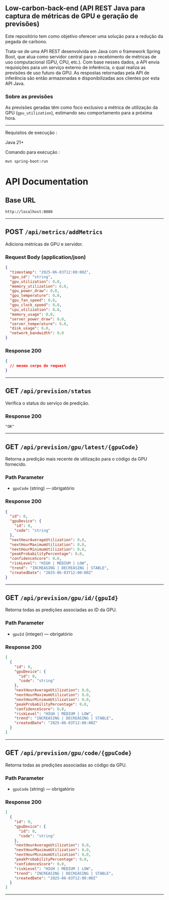 ## Low-carbon-back-end (API REST Java para captura de métricas de GPU e geração de previsões)

Este repositório tem como objetivo oferecer uma solução para a redução da pegada de carbono.

Trata-se de uma API REST desenvolvida em Java com o framework Spring Boot, que atua como servidor central para o recebimento de métricas de uso computacional (GPU, CPU, etc.). Com base nesses dados, a API envia requisições para um serviço externo de inferência, o qual realiza as previsões de uso futuro da GPU. As respostas retornadas pela API de inferência são então armazenadas e disponibilizadas aos clientes por esta API Java.

### Sobre as previsões

As previsões geradas têm como foco exclusivo a métrica de utilização da GPU (`gpu_utilization`), estimando seu comportamento para a próxima hora.

---

Requisitos de execução : 

Java 21+

Comando para execução : 

```bash
mvn spring-boot:run
```

# API Documentation

## Base URL

```
http://localhost:8080

```

---

## POST `/api/metrics/addMetrics`

Adiciona métricas de GPU e servidor.

### Request Body (application/json)

```json
{
  "timestamp": "2025-06-03T12:00:00Z",
  "gpu_id": "string",
  "gpu_utilization": 0.0,
  "memory_utilization": 0.0,
  "gpu_power_draw": 0.0,
  "gpu_temperature": 0.0,
  "gpu_fan_speed": 0.0,
  "gpu_clock_speed": 0.0,
  "cpu_utilization": 0.0,
  "memory_usage": 0.0,
  "server_power_draw": 0.0,
  "server_temperature": 0.0,
  "disk_usage": 0.0,
  "network_bandwidth": 0.0
}
```

### Response 200

```json
{
  // mesmo corpo do request
}
```

---

## GET `/api/prevision/status`

Verifica o status do serviço de predição.

### Response 200

```text
"OK"
```

---

## GET `/api/prevision/gpu/latest/{gpuCode}`

Retorna a predição mais recente de utilização para o código da GPU fornecido.

### Path Parameter

* `gpuCode` (string) — obrigatório

### Response 200

```json
{
  "id": 0,
  "gpuDevice": {
    "id": 0,
    "code": "string"
  },
  "nextHourAverageUtilization": 0.0,
  "nextHourMaximumUtilization": 0.0,
  "nextHourMinimumUtilization": 0.0,
  "peakProbabilityPercentage": 0.0,
  "confidenceScore": 0.0,
  "riskLevel": "HIGH | MEDIUM | LOW",
  "trend": "INCREASING | DECREASING | STABLE",
  "createdDate": "2025-06-03T12:00:00Z"
}
```

---

## GET `/api/prevision/gpu/id/{gpuId}`

Retorna todas as predições associadas ao ID da GPU.

### Path Parameter

* `gpuId` (integer) — obrigatório

### Response 200

```json
[
  {
    "id": 0,
    "gpuDevice": {
      "id": 0,
      "code": "string"
    },
    "nextHourAverageUtilization": 0.0,
    "nextHourMaximumUtilization": 0.0,
    "nextHourMinimumUtilization": 0.0,
    "peakProbabilityPercentage": 0.0,
    "confidenceScore": 0.0,
    "riskLevel": "HIGH | MEDIUM | LOW",
    "trend": "INCREASING | DECREASING | STABLE",
    "createdDate": "2025-06-03T12:00:00Z"
  }
]
```

---

## GET `/api/prevision/gpu/code/{gpuCode}`

Retorna todas as predições associadas ao código da GPU.

### Path Parameter

* `gpuCode` (string) — obrigatório

### Response 200

```json
[
  {
    "id": 0,
    "gpuDevice": {
      "id": 0,
      "code": "string"
    },
    "nextHourAverageUtilization": 0.0,
    "nextHourMaximumUtilization": 0.0,
    "nextHourMinimumUtilization": 0.0,
    "peakProbabilityPercentage": 0.0,
    "confidenceScore": 0.0,
    "riskLevel": "HIGH | MEDIUM | LOW",
    "trend": "INCREASING | DECREASING | STABLE",
    "createdDate": "2025-06-03T12:00:00Z"
  }
]
```

---


 

  
